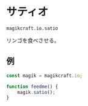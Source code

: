 
# サティオ

`magikcraft.io.satio`

リンゴを食べさせる。

## 例

```javascript
const magik = magikcraft.io;

function feedme() {
    magik.satio();
}
```